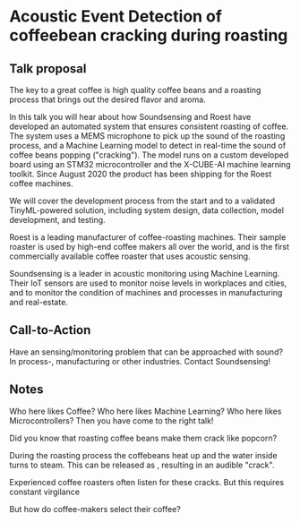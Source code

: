 # Acoustic Event Detection of coffeebean cracking during roasting

## Talk proposal

The key to a great coffee is high quality coffee beans
and a roasting process that brings out the desired flavor and aroma.

In this talk you will hear about how Soundsensing and Roest have developed an
automated system that ensures consistent roasting of coffee.
The system uses a MEMS microphone to pick up the sound of the roasting process,
and a Machine Learning model to detect in real-time the sound of coffee beans popping ("cracking").
The model runs on a custom developed board using an STM32 microcontroller
and the X-CUBE-AI machine learning toolkit.
Since August 2020 the product has been shipping for the Roest coffee machines.

We will cover the development process from the start and to a validated TinyML-powered solution,
including system design, data collection, model development, and testing.

Roest is a leading manufacturer of coffee-roasting machines.
Their sample roaster is used by high-end coffee makers all over the world,
and is the first commercially available coffee roaster that uses acoustic sensing.

Soundsensing is a leader in acoustic monitoring using Machine Learning.
Their IoT sensors are used to monitor noise levels in workplaces and cities,
and to monitor the condition of machines and processes in manufacturing and real-estate.
 
## Call-to-Action
Have an sensing/monitoring problem that can be approached with sound?
In process-, manufacturing or other industries.
Contact Soundsensing!

## Notes

Who here likes Coffee?
Who here likes Machine Learning?
Who here likes Microcontrollers?
Then you have come to the right talk!

Did you know that roasting coffee beans make them crack like popcorn?

During the roasting process the coffebeans heat up and
the water inside turns to steam.
This can be released as , resulting in an audible "crack".

Experienced coffee roasters often listen for these cracks.
But this requires constant virgilance

But how do coffee-makers select their coffee?
